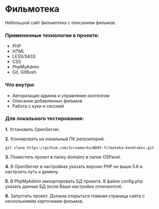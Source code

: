 # Фильмотека

Небольшой сайт фильмотека с описанием фильмов.

### Примененные технологии в проекте:

* PHP
* HTML
* LESS/SASS
* CSS
* PhpMyAdmin
* Git, GitBush

### Что внутри:

* Авторизация админа и управление контентом
* Описание добавленных фильмов
* Работа с куки и сессией

### Для локального тестирования:

**1.** Установить OpenServer.

**2.** Клонировать на локальный ПК репозиторий.

```git clone https://github.com/Screamer4u/WD05-filmoteka-kondrakov.git```

**3.** Поместить проект в папку domains в папке OSPanel.

**4.** В OpenServer в настройках указать версию PHP не выше 5.6 и настроить путь к домену.

**5.** В PhpMyAdmin импортировать БД проекта. В файле config.php указать данные БД (если Ваши настройки отличаются).

**6.** Запустить проект. Должна открыться главная страница сайта с несколькимим карточками фильмов.
